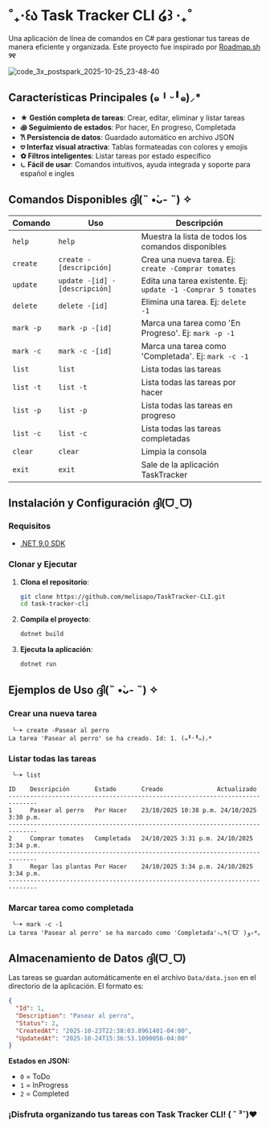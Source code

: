 #  ˚₊‧꒰ა Task Tracker CLI ໒꒱ ‧₊˚

Una aplicación de línea de comandos en C# para gestionar tus tareas de manera eficiente y organizada.
Este proyecto fue inspirado por [Roadmap.sh](https://roadmap.sh/projects/task-tracker) **୨୧**

![code_3x_postspark_2025-10-25_23-48-40](https://github.com/user-attachments/assets/2792a160-4b0b-4d61-ae01-13de35b1d483)


## Características Principales (๑╹ᵕ╹๑)⸝*

- **★ Gestión completa de tareas**: Crear, editar, eliminar y listar tareas
- **꩜ Seguimiento de estados**: Por hacer, En progreso, Completada
- **𐙚 Persistencia de datos**: Guardado automático en archivo JSON
- **𖹭 Interfaz visual atractiva**: Tablas formateadas con colores y emojis
- **✿ Filtros inteligentes**: Listar tareas por estado específico
- **⏾ Fácil de usar**: Comandos intuitivos, ayuda integrada y soporte para español e ingles

## Comandos Disponibles ദ്ദി(˵ •̀ᴗ- ˵) ✧

| Comando   | Uso                           | Descripción                                                   |
|-----------|-------------------------------|---------------------------------------------------------------|
| `help`    | `help`                        | Muestra la lista de todos los comandos disponibles            |
| `create`  | `create -[descripción]`       | Crea una nueva tarea. Ej: `create -Comprar tomates`           |
| `update`  | `update -[id] -[descripción]` | Edita una tarea existente. Ej: `update -1 -Comprar 5 tomates` |
| `delete`  | `delete -[id]`                | Elimina una tarea. Ej: `delete -1`                            |
| `mark -p` | `mark -p -[id]`               | Marca una tarea como 'En Progreso'. Ej: `mark -p -1`          |
| `mark -c` | `mark -c -[id]`               | Marca una tarea como 'Completada'. Ej: `mark -c -1`           |
| `list`    | `list`                        | Lista todas las tareas                                        |
| `list -t` | `list -t`                     | Lista todas las tareas por hacer                              |
| `list -p` | `list -p`                     | Lista todas las tareas en progreso                            |
| `list -c` | `list -c`                     | Lista todas las tareas completadas                            |
| `clear`   | `clear`                       | Limpia la consola                                             |
| `exit`    | `exit`                        | Sale de la aplicación TaskTracker                             |

## Instalación y Configuración ദ്ദി(ᗜˬᗜ)

### Requisitos
- [.NET 9.0 SDK](https://dotnet.microsoft.com/download/dotnet/9.0)

### Clonar y Ejecutar

1. **Clona el repositorio**:
   ```bash
   git clone https://github.com/melisapo/TaskTracker-CLI.git
   cd task-tracker-cli
   ```

2. **Compila el proyecto**:
   ```bash
   dotnet build
   ```

3. **Ejecuta la aplicación**:
   ```bash
   dotnet run
   ```

## Ejemplos de Uso ദ്ദി(˵ •̀ᴗ- ˵) ✧

### Crear una nueva tarea
```
 ╰┈➤ create -Pasear al perro
La tarea 'Pasear al perro' se ha creado. Id: 1. (๑╹ᵕ╹๑)⸝* 
```

### Listar todas las tareas
```
 ╰┈➤ list

ID    Descripción       Estado       Creado               Actualizado         
------------------------------------------------------------------------------
1     Pasear al perro   Por Hacer    23/10/2025 10:38 p.m. 24/10/2025 3:30 p.m.
------------------------------------------------------------------------------
2     Comprar tomates   Completada   24/10/2025 3:31 p.m. 24/10/2025 3:34 p.m.
------------------------------------------------------------------------------
3     Regar las plantas Por Hacer    24/10/2025 3:34 p.m. 24/10/2025 3:34 p.m.
------------------------------------------------------------------------------
```

### Marcar tarea como completada
```
 ╰┈➤ mark -c -1
La tarea 'Pasear al perro' se ha marcado como 'Completada'✧｡٩(ˊᗜˋ )و✧*｡
```

## Almacenamiento de Datos ദ്ദി(ᗜˬᗜ)

Las tareas se guardan automáticamente en el archivo `Data/data.json` en el directorio de la aplicación. El formato es:

```json
{
  "Id": 1,
  "Description": "Pasear al perro",
  "Status": 2,
  "CreatedAt": "2025-10-23T22:38:03.8961401-04:00",
  "UpdatedAt": "2025-10-24T15:36:53.1090056-04:00"
}
```

**Estados en JSON:**
- `0` = ToDo
- `1` = InProgress
- `2` = Completed

### ¡Disfruta organizando tus tareas con Task Tracker CLI! ( ˘ ³˘)♥︎
